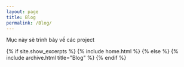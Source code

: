 ```yaml
---
layout: page
title: Blog
permalink: /Blog/
---
```


Mục này sẽ trình bày về các project

{% if site.show_excerpts %}
   {% include home.html %}
{% else %}
   {% include archive.html title="Blog" %}
{% endif %}
